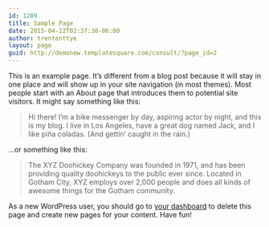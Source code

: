 ```yaml
---
id: 1289
title: Sample Page
date: 2015-04-22T02:37:38-06:00
author: trententtye
layout: page
guid: http://demonew.templatesquare.com/consult/?page_id=2
---
```

This is an example page. It&#8217;s different from a blog post because it will stay in one place and will show up in your site navigation (in most themes). Most people start with an About page that introduces them to potential site visitors. It might say something like this:

> Hi there! I&#8217;m a bike messenger by day, aspiring actor by night, and this is my blog. I live in Los Angeles, have a great dog named Jack, and I like pi&#241;a coladas. (And gettin&#8217; caught in the rain.)

&#8230;or something like this:

> The XYZ Doohickey Company was founded in 1971, and has been providing quality doohickeys to the public ever since. Located in Gotham City, XYZ employs over 2,000 people and does all kinds of awesome things for the Gotham community.

As a new WordPress user, you should go to [your dashboard](http://demonew.templatesquare.com/consult/wp-admin/) to delete this page and create new pages for your content. Have fun!

<!-- AddThis Advanced Settings generic via filter on the_content -->

<!-- AddThis Share Buttons generic via filter on the_content -->